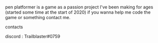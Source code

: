 pen platformer is a game as a passion project I've been making for ages (started some time at the start of 2020) if you wanna help me code the game or something contact me.


contacts

discord : Trailblaster#0759
 
